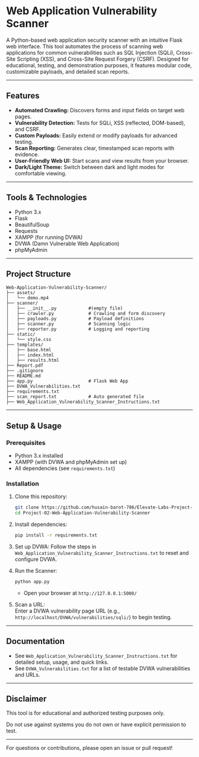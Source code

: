 # Web Application Vulnerability Scanner

A Python-based web application security scanner with an intuitive Flask web interface. This tool automates the process of scanning web applications for common vulnerabilities such as SQL Injection (SQLi), Cross-Site Scripting (XSS), and Cross-Site Request Forgery (CSRF). Designed for educational, testing, and demonstration purposes, it features modular code, customizable payloads, and detailed scan reports.

---

## Features

- **Automated Crawling:** Discovers forms and input fields on target web pages.
- **Vulnerability Detection:** Tests for SQLi, XSS (reflected, DOM-based), and CSRF.
- **Custom Payloads:** Easily extend or modify payloads for advanced testing.
- **Scan Reporting:** Generates clear, timestamped scan reports with evidence.
- **User-Friendly Web UI:** Start scans and view results from your browser.
- **Dark/Light Theme:** Switch between dark and light modes for comfortable viewing.

---

## Tools & Technologies

- Python 3.x
- Flask
- BeautifulSoup
- Requests
- XAMPP (for running DVWA)
- DVWA (Damn Vulnerable Web Application)
- phpMyAdmin

---

## Project Structure

```
Web-Application-Vulnerability-Scanner/
├── assets/
│   └── demo.mp4
├── scanner/
│   ├── __init__.py            #(empty file)
│   ├── crawler.py             # Crawling and form discovery
│   ├── payloads.py            # Payload definitions
│   ├── scanner.py             # Scanning logic
│   ├── reporter.py            # Logging and reporting
├── static/
│   └── style.css
├── templates/
│   ├── base.html
│   ├── index.html
│   ├── results.html
├── Report.pdf
├── .gitignore
├── README.md
├── app.py                     # Flask Web App
├── DVWA_Vulnerabilities.txt
├── requirements.txt
├── scan_report.txt            # Auto generated file
├── Web_Application_Vulnerability_Scanner_Instructions.txt
```

---

## Setup & Usage

### Prerequisites

- Python 3.x installed
- XAMPP (with DVWA and phpMyAdmin set up)
- All dependencies (see `requirements.txt`)

### Installation

1. Clone this repository:
    ```bash
   git clone https://github.com/husain-barot-786/Elevate-Labs-Project-01-Cyber-Threat-Intelligence-Dashboard.git
   cd Project-02-Web-Application-Vulnerability-Scanner
    ```

2. Install dependencies:
    ```bash
   pip install -r requirements.txt
   ```

3. Set up DVWA:
    Follow the steps in `Web_Application_Vulnerability_Scanner_Instructions.txt` to reset and configure DVWA.

4. Run the Scanner:
    ```bash
    python app.py
    ```
    - Open your browser at `http://127.0.0.1:5000/`

5. Scan a URL:  
    Enter a DVWA vulnerability page URL (e.g., `http://localhost/DVWA/vulnerabilities/sqli/`) to begin testing.

---

## Documentation

- See `Web_Application_Vulnerability_Scanner_Instructions.txt` for detailed setup, usage, and quick links.
- See `DVWA_Vulnerabilities.txt` for a list of testable DVWA vulnerabilities and URLs.

---

## Disclaimer

This tool is for educational and authorized testing purposes only.

Do not use against systems you do not own or have explicit permission to test.

---

For questions or contributions, please open an issue or pull request!
